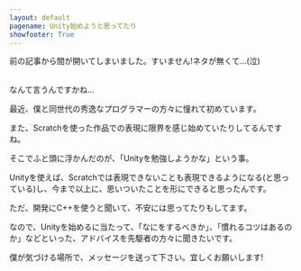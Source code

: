 ```yaml
---
layout: default
pagename: Unity始めようと思ってたり
showfooter: True
---
```

前の記事から間が開いてしまいました。すいません!ネタが無くて…(泣)

<br>
なんて言うんですかね…

最近、僕と同世代の秀逸なプログラマーの方々に憧れて初めています。

また、Scratchを使った作品での表現に限界を感じ始めていたりしてるんですね。

そこでふと頭に浮かんだのが、「Unityを勉強しようかな」という事。

Unityを使えば、Scratchでは表現できないことも表現できるようになる(と思っている)し、今まで以上に、思いついたことを形にできると思ったんです。

ただ、開発にC++を使うと聞いて、不安には思ってたりもしてます。

なので、Unityを始めるに当たって、「なにをするべきか」、「慣れるコツはあるのか」などといった、アドバイスを先駆者の方々に聞きたいです。

僕が気づける場所で、メッセージを送って下さい。宜しくお願いします!